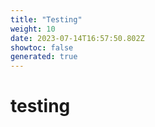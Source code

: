 ```yaml
---
title: "Testing"
weight: 10
date: 2023-07-14T16:57:50.802Z
showtoc: false
generated: true
---
```

<!-- This file was generated from the Vendure source. Do not modify. Instead, re-run the "docs:build" script -->


# testing